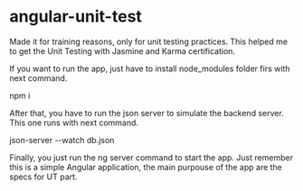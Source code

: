 # angular-unit-test
Made it for training reasons, only for unit testing practices. This helped me to get the Unit Testing with Jasmine and Karma certification.

If you want to run the app, just have to install node_modules folder firs with next command.

npm i

After that, you have to run the json server to simulate the backend server. This one runs with next command.

json-server --watch db.json

Finally, you just run the ng server command to start the app. Just remember this is a simple Angular application, the main purpouse of the app are the specs for UT part.
